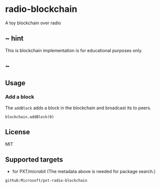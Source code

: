 # radio-blockchain

A toy blockchain over radio

## ~ hint

This is blockchain implementation is for educational purposes only.

## ~


## Usage

### Add a block

The ```addBlock``` adds a block in the blockchain and broadcast its to peers.

```sig
blockchain.addBlock(0)
```

## License

MIT

## Supported targets

* for PXT/microbit
(The metadata above is needed for package search.)

```package
github:Microsoft/pxt-radio-blockchain
```